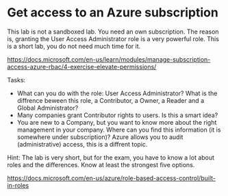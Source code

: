 # Get access to an Azure subscription

This lab is not a sandboxed lab. You need an own subscription. The reason is, granting the User Access Administrator role is a very powerful role.
This is a short lab, you do not need much time for it.

https://docs.microsoft.com/en-us/learn/modules/manage-subscription-access-azure-rbac/4-exercise-elevate-permissions/

Tasks:
- What can you do with the role: User Access Administrator? What is the diffrence beween this role, a Contributor, a Owner, a Reader and a Global Administrator?
- Many companies grant Contributor rights to users. Is this a smart idea?
- You are new to a Company, but you want to know more about the right management in your company. Where can you find this information (it is somewhere under subscription)? Azure allows you to audit (administrative) access, this is a diffrent topic.

Hint:
The lab is very short, but for the exam, you have to know a lot about roles and the differences. Know at least the strongest five options.


https://docs.microsoft.com/en-us/azure/role-based-access-control/built-in-roles
